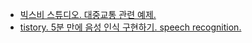 - [빅스비 스튜디오. 대중교통 관련 예제.](https://www.secmem.org/blog/2020/08/19/Bixby-Studio/)
- [tistory. 5분 만에 음성 인식 구현하기. speech recognition.](https://wdprogrammer.tistory.com/38)
